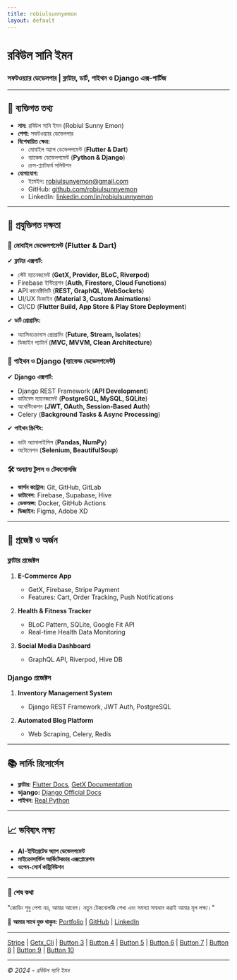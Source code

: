 ```yaml
---
title: robiulsunnyemon
layout: default
---
```



# **রবিউল সানি ইমন**  
### সফটওয়্যার ডেভেলপার | ফ্লাটার, ডার্ট, পাইথন ও Django এক্স-পার্টিজ 

---

## **👤 ব্যক্তিগত তথ্য**  
- **নাম:** রবিউল সানি ইমন (Robiul Sunny Emon)  
- **পেশা:** সফটওয়্যার ডেভেলপার  
- **বিশেষায়িত ক্ষেত্র:**  
  - মোবাইল অ্যাপ ডেভেলপমেন্ট (**Flutter & Dart**)  
  - ব্যাকেন্ড ডেভেলপমেন্ট (**Python & Django**)  
  - ক্রস-প্ল্যাটফর্ম সলিউশন  
- **যোগাযোগ:**  
  - ইমেইল: [robiulsunyemon@gmail.com]()  
  - GitHub: [github.com/robiulsunnyemon]()  
  - LinkedIn: [linkedin.com/in/robiulsunnyemon]()  

---

## **💼 প্রযুক্তিগত দক্ষতা**  

### **📱 মোবাইল ডেভেলপমেন্ট (Flutter & Dart)**  
✔ **ফ্লাটার এক্সপার্ট:**  
- স্টেট ম্যানেজমেন্ট (**GetX, Provider, BLoC, Riverpod**)  
- Firebase ইন্টিগ্রেশন (**Auth, Firestore, Cloud Functions**)  
- API কানেক্টিভিটি (**REST, GraphQL, WebSockets**)  
- UI/UX ডিজাইন (**Material 3, Custom Animations**)  
- CI/CD (**Flutter Build, App Store & Play Store Deployment**)  

✔ **ডার্ট প্রোগ্রামিং:**  
- অ্যাসিনক্রোনাস প্রোগ্রামিং (**Future, Stream, Isolates**)  
- ডিজাইন প্যাটার্ন (**MVC, MVVM, Clean Architecture**)  

### **🐍 পাইথন ও Django (ব্যাকেন্ড ডেভেলপমেন্ট)**  
✔ **Django এক্সপার্ট:**  
- Django REST Framework (**API Development**)  
- ডাটাবেস ম্যানেজমেন্ট (**PostgreSQL, MySQL, SQLite**)  
- অথেন্টিকেশন (**JWT, OAuth, Session-Based Auth**)  
- Celery (**Background Tasks & Async Processing**)  

✔ **পাইথন স্ক্রিপ্টিং:**  
- ডাটা অ্যানালাইসিস (**Pandas, NumPy**)  
- অটোমেশন (**Selenium, BeautifulSoup**)  

### **🛠 অন্যান্য টুলস ও টেকনোলজি**  
- **ভার্সন কন্ট্রোল:** Git, GitHub, GitLab  
- **ডাটাবেস:** Firebase, Supabase, Hive  
- **ডেভঅপ্স:** Docker, GitHub Actions  
- **ডিজাইন:** Figma, Adobe XD  

---

## **🚀 প্রজেক্ট ও অর্জন**  

### **ফ্লাটার প্রজেক্টস**  
1. **E-Commerce App**  
   - GetX, Firebase, Stripe Payment  
   - Features: Cart, Order Tracking, Push Notifications  

2. **Health & Fitness Tracker**  
   - BLoC Pattern, SQLite, Google Fit API  
   - Real-time Health Data Monitoring  

3. **Social Media Dashboard**  
   - GraphQL API, Riverpod, Hive DB  

### **Django প্রজেক্টস**  
1. **Inventory Management System**  
   - Django REST Framework, JWT Auth, PostgreSQL  

2. **Automated Blog Platform**  
   - Web Scraping, Celery, Redis  

---

## **📚 লার্নিং রিসোর্সেস**  
- **ফ্লাটার:** [Flutter Docs](https://flutter.dev/docs), [GetX Documentation](https://pub.dev/packages/get)  
- **ডjango:** [Django Official Docs](https://docs.djangoproject.com/)  
- **পাইথন:** [Real Python](https://realpython.com/)  

---

## **📈 ভবিষ্যৎ লক্ষ্য**  
- **AI-ইন্টিগ্রেটেড অ্যাপ ডেভেলপমেন্ট**  
- **মাইক্রোসার্ভিস আর্কিটেকচার এক্সপ্লোরেশন**  
- **ওপেন-সোর্স কন্ট্রিবিউশন**  

---

### **📝 শেষ কথা**  
"কোডিং শুধু পেশা নয়, আমার আবেগ। নতুন টেকনোলজি শেখা এবং সমস্যা সমাধান করাই আমার মূল লক্ষ্য।"  

🔗 **আমার সাথে যুক্ত থাকুন:** [Portfolio](https://github.com/robiulsunnyemon?tab=repositories) | [GitHub](https://github.com/robiulsunnyemon/) | [LinkedIn](#)  

--- 

[Stripe](#) | [Getx_Cli](post/getx_cli.md) | [Button 3](#) | [Button 4](#) | [Button 5](#) | [Button 6](#) | [Button 7](#) | [Button 8](#) | [Button 9](#) | [Button 10](#)

---

*© 2024 - রবিউল সানি ইমন* 
